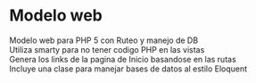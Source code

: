 # Modelo web

Modelo web para PHP 5 con Ruteo y manejo de DB\
Utiliza smarty para no tener codigo PHP en las vistas\
Genera los links de la pagina de Inicio basandose en las rutas\
Incluye una clase para manejar bases de datos al estilo Eloquent
